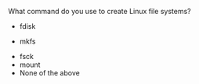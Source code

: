 What command do you use to create Linux file systems? 
* fdisk 
+ mkfs 
* fsck 
* mount 
* None of the above
